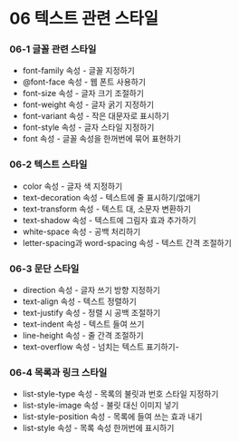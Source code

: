 # 06 텍스트 관련 스타일

### 06-1 글꼴 관련 스타일

* font-family 속성 - 글꼴 지정하기
* @font-face 속성 - 웹 폰트 사용하기
* font-size 속성 - 글자 크기 조절하기
* font-weight 속성 - 글자 굵기 지정하기
* font-variant 속성 - 작은 대문자로 표시하기
* font-style 속성 - 글자 스타일 지정하기
* font 속성 - 글꼴 속성을 한꺼번에 묶어 표현하기

### 06-2 텍스트 스타일

* color 속성 - 글자 색 지정하기
* text-decoration 속성 - 텍스트에 줄 표시하기/없애기
* text-transform 속성 - 텍스트 대, 소문자 변환하기
* text-shadow 속성 - 텍스트에 그림자 효과 추가하기
* white-space 속성 - 공백 처리하기
* letter-spacing과 word-spacing 속성 - 텍스트 간격 조절하기

### 06-3 문단 스타일

* direction 속성 - 글자 쓰기 방향 지정하기
* text-align 속성 - 텍스트 정렬하기
* text-justify 속성 - 정렬 시 공백 조절하기
* text-indent 속성 - 텍스트 들여 쓰기
* line-height 속성 - 줄 간격 조절하기
* text-overflow 속성 - 넘치는 텍스트 표기하기-

### 06-4 목록과 링크 스타일

* list-style-type 속성 - 목록의 불릿과 번호 스타일 지정하기
* list-style-image 속성 - 불릿 대신 이미지 넣기
* list-style-position 속성 - 목록에 들여 쓰는 효과 내기
* list-style 속성 - 목록 속성 한꺼번에 표시하기



